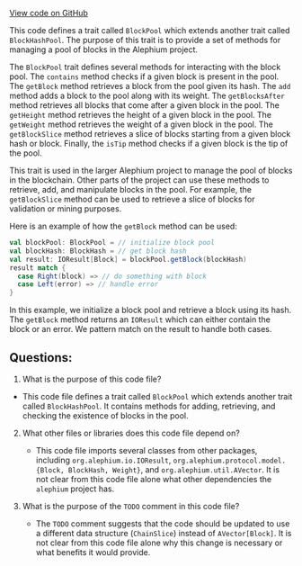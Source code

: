 [View code on GitHub](https://github.com/alephium/alephium/flow/src/main/scala/org/alephium/flow/core/BlockPool.scala)

This code defines a trait called `BlockPool` which extends another trait called `BlockHashPool`. The purpose of this trait is to provide a set of methods for managing a pool of blocks in the Alephium project. 

The `BlockPool` trait defines several methods for interacting with the block pool. The `contains` method checks if a given block is present in the pool. The `getBlock` method retrieves a block from the pool given its hash. The `add` method adds a block to the pool along with its weight. The `getBlocksAfter` method retrieves all blocks that come after a given block in the pool. The `getHeight` method retrieves the height of a given block in the pool. The `getWeight` method retrieves the weight of a given block in the pool. The `getBlockSlice` method retrieves a slice of blocks starting from a given block hash or block. Finally, the `isTip` method checks if a given block is the tip of the pool.

This trait is used in the larger Alephium project to manage the pool of blocks in the blockchain. Other parts of the project can use these methods to retrieve, add, and manipulate blocks in the pool. For example, the `getBlockSlice` method can be used to retrieve a slice of blocks for validation or mining purposes. 

Here is an example of how the `getBlock` method can be used:

```scala
val blockPool: BlockPool = // initialize block pool
val blockHash: BlockHash = // get block hash
val result: IOResult[Block] = blockPool.getBlock(blockHash)
result match {
  case Right(block) => // do something with block
  case Left(error) => // handle error
}
```

In this example, we initialize a block pool and retrieve a block using its hash. The `getBlock` method returns an `IOResult` which can either contain the block or an error. We pattern match on the result to handle both cases.
## Questions: 
 1. What is the purpose of this code file?
   - This code file defines a trait called `BlockPool` which extends another trait called `BlockHashPool`. It contains methods for adding, retrieving, and checking the existence of blocks in the pool.

2. What other files or libraries does this code file depend on?
   - This code file imports several classes from other packages, including `org.alephium.io.IOResult`, `org.alephium.protocol.model.{Block, BlockHash, Weight}`, and `org.alephium.util.AVector`. It is not clear from this code file alone what other dependencies the `alephium` project has.

3. What is the purpose of the `TODO` comment in this code file?
   - The `TODO` comment suggests that the code should be updated to use a different data structure (`ChainSlice`) instead of `AVector[Block]`. It is not clear from this code file alone why this change is necessary or what benefits it would provide.